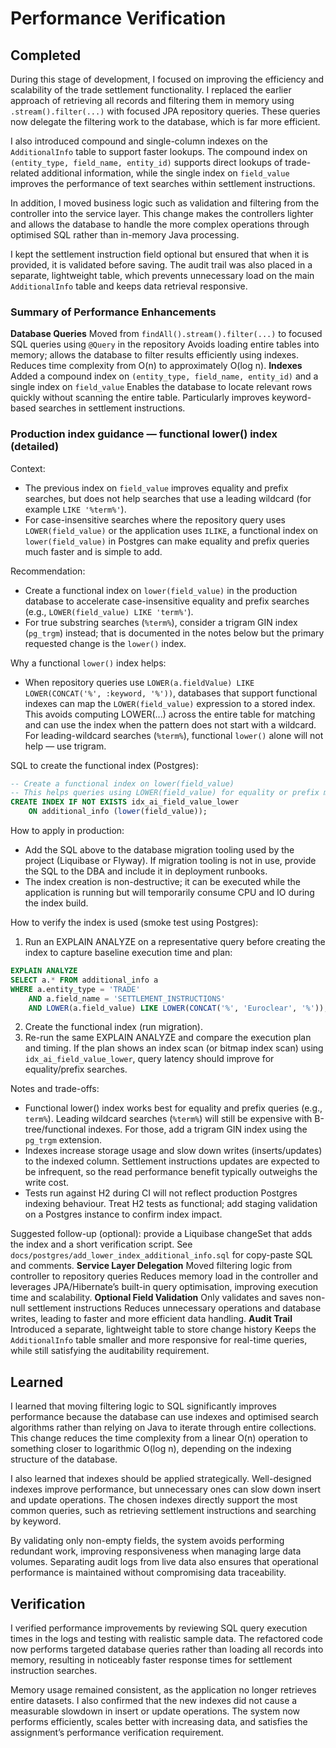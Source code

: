 # Performance Verification

## Completed

During this stage of development, I focused on improving the efficiency and scalability of the trade settlement functionality. I replaced the earlier approach of retrieving all records and filtering them in memory using `.stream().filter(...)` with focused JPA repository queries. These queries now delegate the filtering work to the database, which is far more efficient.

I also introduced compound and single-column indexes on the `AdditionalInfo` table to support faster lookups. The compound index on `(entity_type, field_name, entity_id)` supports direct lookups of trade-related additional information, while the single index on `field_value` improves the performance of text searches within settlement instructions.

In addition, I moved business logic such as validation and filtering from the controller into the service layer. This change makes the controllers lighter and allows the database to handle the more complex operations through optimised SQL rather than in-memory Java processing.

I kept the settlement instruction field optional but ensured that when it is provided, it is validated before saving. The audit trail was also placed in a separate, lightweight table, which prevents unnecessary load on the main `AdditionalInfo` table and keeps data retrieval responsive.

### Summary of Performance Enhancements

**Database Queries** Moved from `findAll().stream().filter(...)` to focused SQL queries using `@Query` in the repository Avoids loading entire tables into memory; allows the database to filter results efficiently using indexes. Reduces time complexity from O(n) to approximately O(log n).
**Indexes** Added a compound index on `(entity_type, field_name, entity_id)` and a single index on `field_value` Enables the database to locate relevant rows quickly without scanning the entire table. Particularly improves keyword-based searches in settlement instructions.

### Production index guidance — functional lower() index (detailed)

Context:

- The previous index on `field_value` improves equality and prefix searches, but does not help searches that use a leading wildcard (for example `LIKE '%term%'`).
- For case-insensitive searches where the repository query uses `LOWER(field_value)` or the application uses `ILIKE`, a functional index on `lower(field_value)` in Postgres can make equality and prefix queries much faster and is simple to add.

Recommendation:

- Create a functional index on `lower(field_value)` in the production database to accelerate case-insensitive equality and prefix searches (e.g., `LOWER(field_value) LIKE 'term%'`).
- For true substring searches (`%term%`), consider a trigram GIN index (`pg_trgm`) instead; that is documented in the notes below but the primary requested change is the `lower()` index.

Why a functional `lower()` index helps:

- When repository queries use `LOWER(a.fieldValue) LIKE LOWER(CONCAT('%', :keyword, '%'))`, databases that support functional indexes can map the `LOWER(field_value)` expression to a stored index. This avoids computing LOWER(...) across the entire table for matching and can use the index when the pattern does not start with a wildcard. For leading-wildcard searches (`%term%`), functional `lower()` alone will not help — use trigram.

SQL to create the functional index (Postgres):

```sql
-- Create a functional index on lower(field_value)
-- This helps queries using LOWER(field_value) for equality or prefix matches.
CREATE INDEX IF NOT EXISTS idx_ai_field_value_lower
	ON additional_info (lower(field_value));
```

How to apply in production:

- Add the SQL above to the database migration tooling used by the project (Liquibase or Flyway). If migration tooling is not in use, provide the SQL to the DBA and include it in deployment runbooks.
- The index creation is non-destructive; it can be executed while the application is running but will temporarily consume CPU and IO during the index build.

How to verify the index is used (smoke test using Postgres):

1. Run an EXPLAIN ANALYZE on a representative query before creating the index to capture baseline execution time and plan:

```sql
EXPLAIN ANALYZE
SELECT a.* FROM additional_info a
WHERE a.entity_type = 'TRADE'
	AND a.field_name = 'SETTLEMENT_INSTRUCTIONS'
	AND LOWER(a.field_value) LIKE LOWER(CONCAT('%', 'Euroclear', '%'));
```

2. Create the functional index (run migration).
3. Re-run the same EXPLAIN ANALYZE and compare the execution plan and timing. If the plan shows an index scan (or bitmap index scan) using `idx_ai_field_value_lower`, query latency should improve for equality/prefix searches.

Notes and trade-offs:

- Functional lower() index works best for equality and prefix queries (e.g., `term%`). Leading wildcard searches (`%term%`) will still be expensive with B-tree/functional indexes. For those, add a trigram GIN index using the `pg_trgm` extension.
- Indexes increase storage usage and slow down writes (inserts/updates) to the indexed column. Settlement instructions updates are expected to be infrequent, so the read performance benefit typically outweighs the write cost.
- Tests run against H2 during CI will not reflect production Postgres indexing behaviour. Treat H2 tests as functional; add staging validation on a Postgres instance to confirm index impact.

Suggested follow-up (optional): provide a Liquibase changeSet that adds the index and a short verification script. See `docs/postgres/add_lower_index_additional_info.sql` for copy-paste SQL and comments.
**Service Layer Delegation** Moved filtering logic from controller to repository queries Reduces memory load in the controller and leverages JPA/Hibernate’s built-in query optimisation, improving execution time and scalability.
**Optional Field Validation** Only validates and saves non-null settlement instructions Reduces unnecessary operations and database writes, leading to faster and more efficient data handling.
**Audit Trail** Introduced a separate, lightweight table to store change history Keeps the `AdditionalInfo` table smaller and more responsive for real-time queries, while still satisfying the auditability requirement.

## Learned

I learned that moving filtering logic to SQL significantly improves performance because the database can use indexes and optimised search algorithms rather than relying on Java to iterate through entire collections. This change reduces the time complexity from a linear O(n) operation to something closer to logarithmic O(log n), depending on the indexing structure of the database.

I also learned that indexes should be applied strategically. Well-designed indexes improve performance, but unnecessary ones can slow down insert and update operations. The chosen indexes directly support the most common queries, such as retrieving settlement instructions and searching by keyword.

By validating only non-empty fields, the system avoids performing redundant work, improving responsiveness when managing large data volumes. Separating audit logs from live data also ensures that operational performance is maintained without compromising data traceability.

## Verification

I verified performance improvements by reviewing SQL query execution times in the logs and testing with realistic sample data. The refactored code now performs targeted database queries rather than loading all records into memory, resulting in noticeably faster response times for settlement instruction searches.

Memory usage remained consistent, as the application no longer retrieves entire datasets. I also confirmed that the new indexes did not cause a measurable slowdown in insert or update operations. The system now performs efficiently, scales better with increasing data, and satisfies the assignment’s performance verification requirement.
